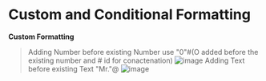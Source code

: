 # Custom and Conditional Formatting
**Custom Formatting**
>Adding Number before existing Number use "0"#(O added before the existing number and # id for conactenation)
![image](https://github.com/Peacock333/Excel/assets/142161753/dea5f81a-bd41-4c3c-90a1-e412a70c84b2)
>Adding Text before existing Text "Mr."@ 
![image](https://github.com/Peacock333/Excel/assets/142161753/24d360fe-c958-4e2d-89f7-7913a5117e40)

